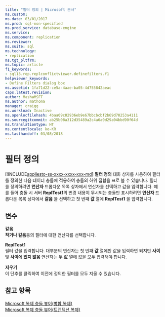 ```yaml
---
title: "필터 정의 | Microsoft 문서"
ms.custom: 
ms.date: 03/01/2017
ms.prod: sql-non-specified
ms.prod_service: database-engine
ms.service: 
ms.component: replication
ms.reviewer: 
ms.suite: sql
ms.technology:
- replication
ms.tgt_pltfrm: 
ms.topic: article
f1_keywords:
- sql13.rep.replconflictviewer.definefilters.f1
helpviewer_keywords:
- Define Filters dialog box
ms.assetid: 1fa71d22-ce5a-4aae-ba05-4d755842aeac
caps.latest.revision: 
author: MashaMSFT
ms.author: mathoma
manager: craigg
ms.workload: Inactive
ms.openlocfilehash: 4baa09c02936eb9e67bbcbcbf2b69d70253a4111
ms.sourcegitcommit: ab25b08a312d35489a2c4a6a0d29a04bbd90f64d
ms.translationtype: HT
ms.contentlocale: ko-KR
ms.lasthandoff: 03/08/2018
---
```

# <a name="define-filters"></a>필터 정의
[!INCLUDE[appliesto-ss-xxxx-xxxx-xxx-md](../../includes/appliesto-ss-xxxx-xxxx-xxx-md.md)]
  **필터 정의** 대화 상자를 사용하여 필터를 정의한 다음 데이터 충돌에 적용하여 충돌의 하위 집합을 표로 볼 수 있습니다. 필터를 정의하려면 **연산자** 드롭다운 목록 상자에서 연산자를 선택하고 값을 입력합니다. 예를 들어 충돌 시 서버 **ReplTest1**의 변경 내용이 무시되는 충돌만 표시하려면 **연산자** 드롭다운 목록 상자에서 **같음** 을 선택하고 첫 번째 **값** 열에 **ReplTest1** 을 입력합니다.  
  
## <a name="options"></a>변수  
 **같음**  
 **작거나 같음**등의 필터에 대한 연산자를 선택합니다.  
  
 **ReplTest1**  
 필터 값을 입력합니다. 대부분의 연산자는 첫 번째 **값** 열에만 값을 입력하면 되지만 **사이** 및 **사이에 있지 않음** 연산자는 두 **값** 열에 값을 모두 입력해야 합니다.  
  
 **지우기**  
 이 단추를 클릭하여 이전에 정의한 필터를 모두 지울 수 있습니다.  
  
## <a name="see-also"></a>참고 항목  
 [Microsoft 복제 충돌 뷰어&#40;병합 복제&#41;](../../relational-databases/replication/microsoft-replication-conflict-viewer-merge-replication.md)   
 [Microsoft 복제 충돌 뷰어&#40;트랜잭션 복제&#41;](../../relational-databases/replication/microsoft-replication-conflict-viewer-transactional-replication.md)  
  
  
